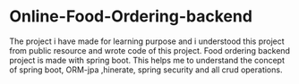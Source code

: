 # Online-Food-Ordering-backend
The project i have made for learning purpose and i understood this project from public resource and wrote code of this project.
Food ordering backend project is made with spring boot.
This helps me to understand the concept of spring boot, ORM-jpa ,hinerate, spring security and all crud operations.
 

